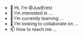 - 👋 Hi, I’m @JustEretz
- 👀 I’m interested in ...
- 🌱 I’m currently learning ...
- 💞️ I’m looking to collaborate on ...
- 📫 How to reach me ...

<!---
JustEretz/JustEretz is a ✨ special ✨ repository because its `README.md` (this file) appears on your GitHub profile.
You can click the Preview link to take a look at your changes.
--->
